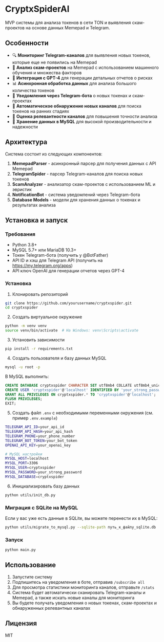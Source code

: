 # CryptxSpiderAI

MVP системы для анализа токенов в сети TON и выявления скам-проектов на основе данных Memepad и Telegram.

## Особенности

- 🔍 **Мониторинг Telegram-каналов** для выявления новых токенов, которые еще не появились на Memepad
- 🚨 **Анализ скам-проектов** на Memepad с использованием машинного обучения и множества факторов
- 🤖 **Интеграция с GPT-4** для генерации детальных отчетов о рисках
- 📊 **Асинхронная обработка данных** для анализа большого количества токенов
- 🔔 **Уведомления через Telegram-бота** о новых токенах и скам-проектах
- 🔎 **Автоматическое обнаружение новых каналов** для поиска токенов на ранних стадиях
- 📡 **Оценка релевантности каналов** для повышения точности анализа
- 💾 **Хранение данных в MySQL** для высокой производительности и надежности

## Архитектура

Система состоит из следующих компонентов:

1. **MemepadParser** - асинхронный парсер для получения данных с API Memepad
2. **TelegramSpider** - парсер Telegram-каналов для поиска новых токенов
3. **ScamAnalyzer** - анализатор скам-проектов с использованием ML и эвристик
4. **NotificationBot** - система уведомлений через Telegram-бота
5. **Database Models** - модели для хранения данных о токенах и результатах анализа

## Установка и запуск

### Требования

- Python 3.8+
- MySQL 5.7+ или MariaDB 10.3+
- Токен Telegram-бота (получить у @BotFather)
- API ID и хэш для Telegram API (получить на https://my.telegram.org/apps)
- API ключ OpenAI для генерации отчетов через GPT-4

### Установка

1. Клонировать репозиторий
```bash
git clone https://github.com/yourusername/cryptxspider.git
cd cryptxspider
```

2. Создать виртуальное окружение
```bash
python -m venv venv
source venv/bin/activate  # На Windows: venv\Scripts\activate
```

3. Установить зависимости
```bash
pip install -r requirements.txt
```

4. Создать пользователя и базу данных MySQL
```bash
mysql -u root -p
```

В MySQL выполнить:
```sql
CREATE DATABASE cryptxspider CHARACTER SET utf8mb4 COLLATE utf8mb4_unicode_ci;
CREATE USER 'cryptxspider'@'localhost' IDENTIFIED BY 'your_strong_password';
GRANT ALL PRIVILEGES ON cryptxspider.* TO 'cryptxspider'@'localhost';
FLUSH PRIVILEGES;
EXIT;
```

5. Создать файл `.env` с необходимыми переменными окружения (см. пример `.env.example`)
```bash
TELEGRAM_API_ID=your_api_id
TELEGRAM_API_HASH=your_api_hash
TELEGRAM_PHONE=your_phone_number
TELEGRAM_BOT_TOKEN=your_bot_token
OPENAI_API_KEY=your_openai_key

# MySQL настройки
MYSQL_HOST=localhost
MYSQL_PORT=3306
MYSQL_USER=cryptxspider
MYSQL_PASSWORD=your_strong_password
MYSQL_DATABASE=cryptxspider
```

6. Инициализировать базу данных
```bash
python utils/init_db.py
```

### Миграция с SQLite на MySQL

Если у вас уже есть данные в SQLite, вы можете перенести их в MySQL:

```bash
python utils/migrate_to_mysql.py --sqlite-path путь_к_файлу_sqlite.db
```

### Запуск

```bash
python main.py
```

## Использование

1. Запустите систему
2. Подпишитесь на уведомления в боте, отправив `/subscribe all`
3. Для просмотра статистики мониторинга каналов, отправьте `/stats`
4. Система будет автоматически сканировать Telegram-каналы и Memepad, а также искать новые каналы для мониторинга
5. Вы будете получать уведомления о новых токенах, скам-проектах и обнаруженных релевантных каналах

## Лицензия

MIT 